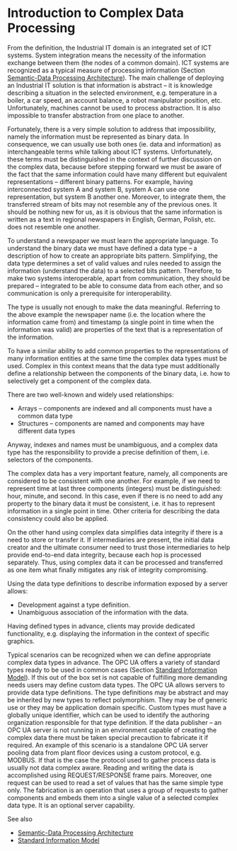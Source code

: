 # Introduction to Complex Data Processing 

From the definition, the Industrial IT domain is an integrated set of ICT systems. System integration means the necessity of the information exchange between them (the nodes of a common domain). ICT systems are recognized as a typical measure of processing information (Section [Semantic-Data Processing Architecture]). The main challenge of deploying an Industrial IT solution is that information is abstract – it is knowledge describing a situation in the selected environment, e.g. temperature in a boiler, a car speed, an account balance, a robot manipulator position, etc. Unfortunately, machines cannot be used to process abstraction. It is also impossible to transfer abstraction from one place to another.

Fortunately, there is a very simple solution to address that impossibility, namely the information must be represented as binary data. In consequence, we can usually use both ones (ie. data and information) as interchangeable terms while talking about ICT systems. Unfortunately, these terms must be distinguished in the context of further discussion on the complex data, because before stepping forward we must be aware of the fact that the same information could have many different but equivalent representations – different binary patterns. For example, having interconnected system A and system B, system A can use one representation, but system B another one. Moreover, to integrate them, the transferred stream of bits may not resemble any of the previous ones. It should be nothing new for us, as it is obvious that the same information is written as a text in regional newspapers in English, German, Polish, etc. does not resemble one another.

To understand a newspaper we must learn the appropriate language. To understand the binary data we must have defined a data type – a description of how to create an appropriate bits pattern. Simplifying, the data type determines a set of valid values and rules needed to assign the information (understand the data) to a selected bits pattern. Therefore, to make two systems interoperable, apart from communication, they should be prepared – integrated to be able to consume data from each other, and so communication is only a prerequisite for interoperability.

The type is usually not enough to make the data meaningful. Referring to the above example the newspaper name (i.e. the location where the information came from) and timestamp (a single point in time when the information was valid) are properties of the text that is a representation of the information.

To have a similar ability to add common properties to the representations of many information entities at the same time the complex data types must be used. Complex in this context means that the data type must additionally define a relationship between the components of the binary data, i.e. how to selectively get a component of the complex data.

There are two well-known and widely used relationships:

- Arrays – components are indexed and all components must have a common data type
- Structures – components are named and components may have different data types

Anyway, indexes and names must be unambiguous, and a complex data type has the responsibility to provide a precise definition of them, i.e. selectors of the components.

The complex data has a very important feature, namely, all components are considered to be consistent with one another. For example, if we need to represent time at last three components (integers) must be distinguished: hour, minute, and second. In this case, even if there is no need to add any property to the binary data it must be consistent, i.e. it has to represent information in a single point in time. Other criteria for describing the data consistency could also be applied.

On the other hand using complex data simplifies data integrity if there is a need to store or transfer it. If intermediaries are present, the initial data creator and the ultimate consumer need to trust those intermediaries to help provide end-to-end data integrity, because each hop is processed separately. Thus, using complex data it can be processed and transferred as one item what finally mitigates any risk of integrity compromising.

Using the data type definitions to describe information exposed by a server allows:

- Development against a type definition.
- Unambiguous association of the information with the data.

Having defined types in advance, clients may provide dedicated functionality, e.g. displaying the information in the context of specific graphics.

Typical scenarios can be recognized when we can define appropriate complex data types in advance. The OPC UA offers a variety of standard types ready to be used in common cases (Section [Standard Information Model]). If this out of the box set is not capable of fulfilling more demanding needs users may define custom data types. The OPC UA allows servers to provide data type definitions. The type definitions may be abstract and may be inherited by new types to reflect polymorphism. They may be of generic use or they may be application domain specific. Custom types must have a globally unique identifier, which can be used to identify the authoring organization responsible for that type definition.
If the data publisher – an OPC UA server is not running in an environment capable of creating the complex data there must be taken special precaution to fabricate it if required. An example of this scenario is a standalone OPC UA server pooling data from plant floor devices using a custom protocol, e.g. MODBUS. If that is the case the protocol used to gather process data is usually not data complex aware. Reading and writing the data is accomplished using REQUEST/RESPONSE frame pairs. Moreover, one request can be used to read a set of values that has the same simple type only. The fabrication is an operation that uses a group of requests to gather components and embeds them into a single value of a selected complex data type. It is an optional server capability.

See also

- [Semantic-Data Processing Architecture]
- [Standard Information Model]

[Semantic-Data Processing Architecture]:SemanticData/README.MD
[Standard Information Model]:SemanticData/StandardInformationModel.md